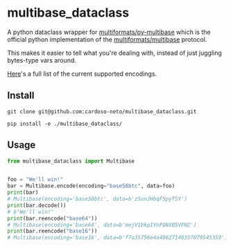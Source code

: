 # multibase_dataclass

A python dataclass wrapper for [multiformats/py-multibase](https://github.com/multiformats/py-multibase) which is the official python implementation of the [multiformats/multibase](https://github.com/multiformats/multibase) protocol.

This makes it easier to tell what you're dealing with, instead of just juggling bytes-type vars around.

[Here](src/multibase_dataclass/__init__.py)'s a full list of the current supported encodings.

## Install

`git clone git@github.com:cardoso-neto/multibase_dataclass.git`

`pip install -e ./multibase_dataclass/`

## Usage

```python
from multibase_dataclass import Multibase


foo = "We'll win!"
bar = Multibase.encode(encoding="base58btc", data=foo)
print(bar)
# Multibase(encoding='base58btc', data=b'z5unJHbqF5pyTSY')
print(bar.decode())
# b"We'll win!"
print(bar.reencode("base64"))
# Multibase(encoding='base64', data=b'mejV1bkpIYnFGNXB5VFNZ')
print(bar.reencode("base16"))
# Multibase(encoding='base16', data=b'f7a35756e4a48627146357079545359')
```